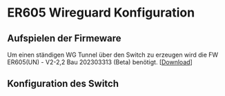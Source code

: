 # ER605 Wireguard Konfiguration

## Aufspielen der Firmeware
Um einen ständigen WG Tunnel über den Switch zu erzeugen wird die FW ER605(UN) - V2-2,2 Bau 202303313 (Beta) benötigt. [[Download](https://github.com/guggenbergerME/linux_codes/blob/main/Programmieren/VPN-Router/tp-link/ER605/Wireguard/ER605v2_un_2.1.2_20230313(beta).zip)]


## Konfiguration des Switch
